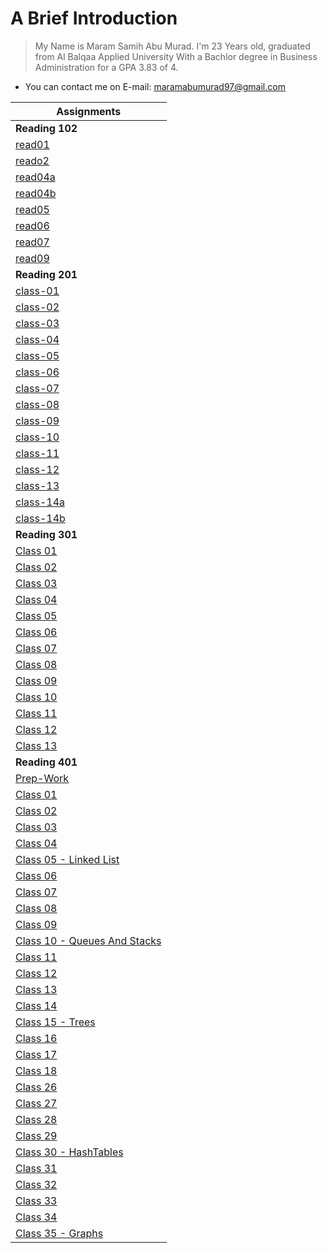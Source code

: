 # A Brief Introduction

> My Name is Maram Samih Abu Murad. I'm 23 Years old, graduated from Al Balqaa Applied University With a Bachlor degree in Business Administration for a GPA 3.83 of 4.

* You can contact me on E-mail: maramabumurad97@gmail.com

| Assignments  |
|---------------------|
| **Reading 102** |
|[read01](102/read01.md)|
|[reado2](102/read02.md)|
|[read04a](102/read04a.md)|
|[read04b](102/read04b.md)|
|[read05](102/read05.md)|
|[read06](102/read06.md)|
|[read07](102/read07.md)|
|[read09](102/read09.md)|
| **Reading 201** |
|[class-01](201/class-01.md)|
|[class-02](201/class-02.md)|
|[class-03](201/class-03.md)|
|[class-04](201/class-04.md)|
|[class-05](201/class-05.md)|
|[class-06](201/class-06.md)|
|[class-07](201/class-07.md)|
|[class-08](201/class-08.md)|
|[class-09](201/class-09.md)|
|[class-10](201/class-10.md)|
|[class-11](201/class-11.md)|
|[class-12](201/class-12.md)|
|[class-13](201/class-13.md)|
|[class-14a](201/class-14a.md)|
|[class-14b](201/class-14b.md)|
| **Reading 301** |
|[Class 01](301/class-01.md)|
|[Class 02](301/class-02.md)|
|[Class 03](301/class-03.md)|
|[Class 04](301/class-04.md)|
|[Class 05](301/class-05.md)|
|[Class 06](301/class-06.md)|
|[Class 07](301/class-07.md)|
|[Class 08](301/class-08.md)|
|[Class 09](301/class-09.md)|
|[Class 10](301/class-10.md)|
|[Class 11](301/class-11.md)|
|[Class 12](301/class-12.md)|
|[Class 13](301/class-13.md)|
| **Reading 401** |
|[Prep-Work](401/prep.md)|
|[Class 01](401/class-01.md)|
|[Class 02](401/class-02.md)|
|[Class 03](401/class-03.md)|
|[Class 04](401/class-04.md)|
|[Class 05 - Linked List](401/class-05.md)|
|[Class 06](401/class-06.md)|
|[Class 07](401/class-07.md)|
|[Class 08](401/class-08.md)|
|[Class 09](401/class-09.md)|
|[Class 10 - Queues And Stacks](401/class-10.md)|
|[Class 11](401/class-11.md)|
|[Class 12](401/class-12.md)|
|[Class 13](401/class-13.md)|
|[Class 14](401/class-14.md)|
|[Class 15 - Trees](401/class-15.md)|
|[Class 16](401/class-16.md)|
|[Class 17](401/class-17.md)|
|[Class 18](401/class-18.md)|
|[Class 26](401/class-26.md)|
|[Class 27](401/class-27.md)|
|[Class 28](401/class-28.md)|
|[Class 29](401/class-29.md)|
|[Class 30 - HashTables](401/class-30.md)|
|[Class 31](401/class-31.md)|
|[Class 32](401/class-32.md)|
|[Class 33](401/class-33.md)|
|[Class 34](401/class-34.md)|
|[Class 35 - Graphs](401/class-35.md)|
